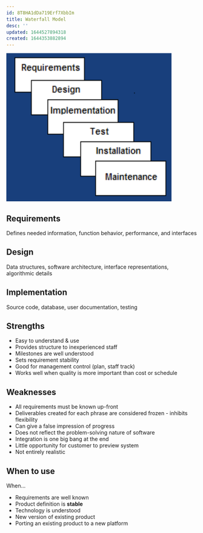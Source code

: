 ```yaml
---
id: 8T8HA1dDa719Erf7XbbIm
title: Waterfall Model
desc: ''
updated: 1644527894318
created: 1644353882894
---
```


![](/assets/images/2022-02-08-13-48-56.png)
## Requirements
Defines needed information, function behavior, performance, and interfaces
## Design
Data structures, software architecture, interface representations, algorithmic details
## Implementation
Source code, database, user documentation, testing
## Strengths
- Easy to understand & use
- Provides structure to inexperienced staff
- Milestones are well understood
- Sets requirement stability
- Good for management control (plan, staff track)
- Works well when quality is more important than cost or schedule
## Weaknesses
- All requirements must be known up-front
- Deliverables created for each phrase are considered frozen - inhibits flexibility
- Can give a false impression of progress
- Does not reflect the problem-solving nature of software
- Integration is one big bang at the end
- Little opportunity for customer to preview system
- Not entirely realistic
## When to use
When...
- Requirements are well known
- Product definition is **stable**
- Technology is understood
- New version of existing product
- Porting an existing product to a new platform
